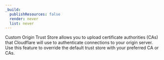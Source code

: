 ```yaml
---
_build:
  publishResources: false
  render: never
  list: never
---
```


Custom Origin Trust Store allows you to upload certificate authorities (CAs) that Cloudflare will use to authenticate connections to your origin server. Use this feature to override the default trust store with your preferred CA or CAs.